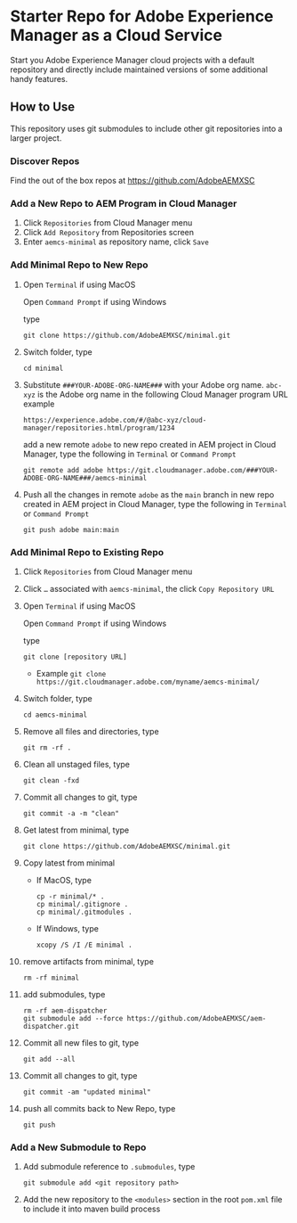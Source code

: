 Starter Repo for Adobe Experience Manager as a Cloud Service
===

Start you Adobe Experience Manager cloud projects with a default repository and directly include maintained versions
of some additional handy features.

## How to Use

This repository uses git submodules to include other git repositories into a larger project.

### Discover Repos

Find the out of the box repos at https://github.com/AdobeAEMXSC

### Add a New Repo to AEM Program in Cloud Manager

1.	Click `Repositories` from Cloud Manager menu
2.	Click `Add Repository` from Repositories screen
3.	Enter `aemcs-minimal` as repository name, click `Save`

### Add Minimal Repo to New Repo

1.    Open `Terminal` if using MacOS

      Open `Command Prompt` if using Windows
      
      type
      ```
      git clone https://github.com/AdobeAEMXSC/minimal.git
      ```
2.	Switch folder, type
      ```
      cd minimal
      ```
3.    Substitute `###YOUR-ADOBE-ORG-NAME###` with your Adobe org name.  `abc-xyz` is the Adobe org name in the following Cloud Manager program URL example
      ```
      https://experience.adobe.com/#/@abc-xyz/cloud-manager/repositories.html/program/1234
      ```
      add a new remote `adobe` to new repo created in AEM project in Cloud Manager, type the following in `Terminal` or `Command Prompt`
      
      ```
      git remote add adobe https://git.cloudmanager.adobe.com/###YOUR-ADOBE-ORG-NAME###/aemcs-minimal
      ```
4.    Push all the changes in remote `adobe` as the `main` branch in new repo created in AEM project in Cloud Manager, type the following in `Terminal` or `Command Prompt`
      ```
      git push adobe main:main
      ```

### Add Minimal Repo to Existing Repo

1.	Click `Repositories` from Cloud Manager menu
2.	Click `…` associated with `aemcs-minimal`, the click `Copy Repository URL`
3.	Open `Terminal` if using MacOS

      Open `Command Prompt` if using Windows
      
      type
      ```
      git clone [repository URL]
      ```
      * Example `git clone https://git.cloudmanager.adobe.com/myname/aemcs-minimal/`
4.	Switch folder, type
      ```
      cd aemcs-minimal
      ```
5.	Remove all files and directories, type
      ```
      git rm -rf .
      ```
6. Clean all unstaged files, type
   ```
   git clean -fxd
   ```
7. Commit all changes to git, type
   ```
   git commit -a -m "clean"
   ```
8. Get latest from minimal, type
   ```
   git clone https://github.com/AdobeAEMXSC/minimal.git
   ```
9. Copy latest from minimal
      * If MacOS, type
         ```
         cp -r minimal/* .
         cp minimal/.gitignore .
         cp minimal/.gitmodules .
         ```
      * If Windows, type
         ```
         xcopy /S /I /E minimal .
         ```
10. remove artifacts from minimal, type
      ```
      rm -rf minimal
      ```
11. add submodules, type
      ```
      rm -rf aem-dispatcher
      git submodule add --force https://github.com/AdobeAEMXSC/aem-dispatcher.git
      ```
12. Commit all new files to git, type
      ```
      git add --all
      ```
13. Commit all changes to git, type
      ```
      git commit -am "updated minimal"
      ```
14. push all commits back to New Repo, type
      ```
      git push
      ```

### Add a New Submodule to Repo
1. Add submodule reference to `.submodules`, type
      ```
      git submodule add <git repository path>
      ```
2. Add the new repository to the `<modules>` section in the root `pom.xml` file to include it into maven build process
